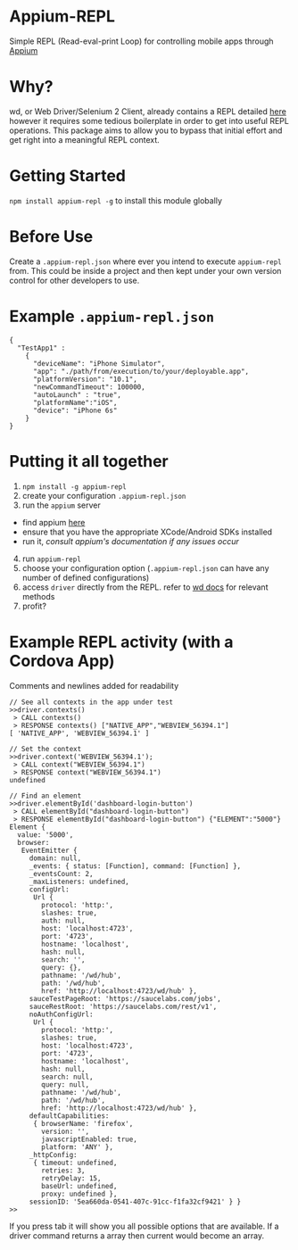 Appium-REPL
======
Simple REPL (Read-eval-print Loop) for controlling mobile apps through [Appium](appium.io)

Why?
=======
wd, or Web Driver/Selenium 2 Client, already contains a REPL detailed [here](https://github.com/admc/wd#repl) 
however it requires some tedious boilerplate in order to get into useful REPL operations. This package aims to 
allow you to bypass that initial effort and get right into a meaningful REPL context.  

Getting Started
========
`npm install appium-repl -g` to install this module globally

Before Use
========
Create a `.appium-repl.json` where ever you intend to execute `appium-repl` from. This could be inside a project 
and then kept under your own version control for other developers to use.

Example `.appium-repl.json`
======== 
```
{
  "TestApp1" :
    {
      "deviceName": "iPhone Simulator",
      "app": "./path/from/execution/to/your/deployable.app",
      "platformVersion": "10.1",
      "newCommandTimeout": 100000,
      "autoLaunch" : "true",
      "platformName":"iOS",
      "device": "iPhone 6s"
    }
}
```

Putting it all together
=======
1. `npm install -g appium-repl`
2. create your configuration `.appium-repl.json`
3. run the `appium` server
  * find appium [here](https://github.com/appium/appium)
  * ensure that you have the appropriate XCode/Android SDKs installed
  * run it, _consult appium's documentation if any issues occur_
4. run `appium-repl` 
5. choose your configuration option (`.appium-repl.json` can have any number of defined configurations)
6. access `driver` directly from the REPL. refer to [wd docs](https://github.com/admc/wd/blob/master/doc/api.md) for relevant methods
7. profit?

Example REPL activity (with a Cordova App) 
=======
Comments and newlines added for readability
```
// See all contexts in the app under test
>>driver.contexts() 
 > CALL contexts()
 > RESPONSE contexts() ["NATIVE_APP","WEBVIEW_56394.1"]
[ 'NATIVE_APP', 'WEBVIEW_56394.1' ]

// Set the context
>>driver.context('WEBVIEW_56394.1');
 > CALL context("WEBVIEW_56394.1")
 > RESPONSE context("WEBVIEW_56394.1")
undefined

// Find an element
>>driver.elementById('dashboard-login-button')
 > CALL elementById("dashboard-login-button")
 > RESPONSE elementById("dashboard-login-button") {"ELEMENT":"5000"}
Element {
  value: '5000',
  browser:
   EventEmitter {
     domain: null,
     _events: { status: [Function], command: [Function] },
     _eventsCount: 2,
     _maxListeners: undefined,
     configUrl:
      Url {
        protocol: 'http:',
        slashes: true,
        auth: null,
        host: 'localhost:4723',
        port: '4723',
        hostname: 'localhost',
        hash: null,
        search: '',
        query: {},
        pathname: '/wd/hub',
        path: '/wd/hub',
        href: 'http://localhost:4723/wd/hub' },
     sauceTestPageRoot: 'https://saucelabs.com/jobs',
     sauceRestRoot: 'https://saucelabs.com/rest/v1',
     noAuthConfigUrl:
      Url {
        protocol: 'http:',
        slashes: true,
        host: 'localhost:4723',
        port: '4723',
        hostname: 'localhost',
        hash: null,
        search: null,
        query: null,
        pathname: '/wd/hub',
        path: '/wd/hub',
        href: 'http://localhost:4723/wd/hub' },
     defaultCapabilities:
      { browserName: 'firefox',
        version: '',
        javascriptEnabled: true,
        platform: 'ANY' },
     _httpConfig:
      { timeout: undefined,
        retries: 3,
        retryDelay: 15,
        baseUrl: undefined,
        proxy: undefined },
     sessionID: '5ea660da-0541-407c-91cc-f1fa32cf9421' } }
>>
```

If you press tab it will show you all possible options that are available. If a driver command returns a array
then current would become an array.
